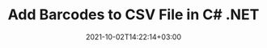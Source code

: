 ---
############################# Static ############################
layout: "autogen-gist"
date: 2021-10-02T14:22:14+03:00
draft: false
path: "total/net/barcode/csv/"
other_out_formats: "PDF Word Excel DOC DOCX DOCM DOT DOTM DOTX RTF TEXT BMP EMF GIF JPEG PNG TIFF EPUB WEB HTML MHTML MOBI ODT OTT SVG XLS XLSB XLSM XLSX XLT XLTM XLTX CSV DIF ODS TSV CGM PCL TEX"
ad_headline: "Add Barcode to CSV | C#"
ad_description: "Add 65+ barcode images to CSV file in C#, ASP.NET, VB.NET & .NET Core."

############################# Head ############################
head_title: "Add Barcodes to CSV in C# ASP.NET VB.NET"
head_description: "Add 65+ barcode images to CSV file in C#, ASP.NET, VB.NET, .NET Core, Xamarin and Mono in your desktop, web or mobile applications."

############################# Header ############################
title: "Add Barcodes to CSV File in C# .NET"
description: "Add 1D & 2D Barcode images to CSV file in C#, ASP.NET, VB.NET, WPF, WinForms & .NET Core applications. Programmatically integrate 65+ popular barcode symbologies including QR Code, PDF 417, GS1 DataBar, Data Matrix, ISBN, MSI, Postal, UPCA, Aztec etc in your documents with the capabilities to control the barcode size and formatting settings by adding a few line of code."

############################# SubMenu ############################
submenu:
    enable: false

############################# Content ############################
content:
    enable: true
    block:
    - title_left: "Add Barcodes to Excel Documents in .NET"
      content_left: |
          [Conholdate.Total for .NET](https://products.conholdate.com/total/net/) makes it easy for .NET developers to generate a customized barcode image based on provided text, and dynamically add it to the CSV document by implementing a few easy steps.

          -   Instantiate linear barcode object, Set the text and barcode symbology
          -   Creating memory stream and Saving barcode image to memory stream
          -   Instantiate Excel class that represents an excel file
          -   Add the barcode image into the pictures collection of the first worksheet of the excel file in the form of a MemoryStream and save the excel file
          
      title_right: "APIs Download & Installation Instructions"
      content_right: |
          The following code example requires `Aspose.PDF` & `Aspose.BarCode` namespaces. Get the respective files from the [downloads](https://downloads.conholdate.com/total/net) section or fetch the whole package from [NuGet](https://www.nuget.org/packages/Conholdate.Total/) directly into your workspace.
          
          Insert barcodes to a CSV document on different operating systems such as Windows, Linux or macOS while using platforms such as Windows Azure, Mono and Xamarin.
          
      gisthash: "d701b250b2e5da4d05d17246f06b1f8f"
      gistfile: "add-barcode-to-excel-documents.cs"

############################# About Formats ############################
about_formats:
    enable: false
############################# More Formats ############################
more_formats:
    enable: true
    auto: false
    other_out_formats: PDF Word Excel DOC DOCX DOCM DOT DOTM DOTX RTF TEXT BMP EMF GIF JPEG PNG TIFF EPUB WEB HTML MHTML MOBI ODT OTT SVG XLS XLSB XLSM XLSX XLT XLTM XLTX CSV DIF ODS TSV CGM PCL TEX
############################# Back to top ###############################
back_to_top:
  enable: true
---